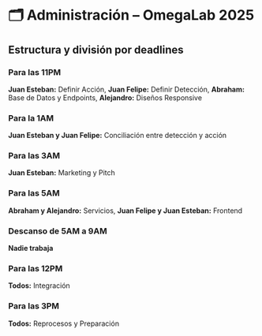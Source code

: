# 🗂️ Administración – OmegaLab 2025

## Estructura y división por deadlines

### Para las 11PM
**Juan Esteban:** Definir Acción,
**Juan Felipe:** Definir Detección,
**Abraham:** Base de Datos y Endpoints,
**Alejandro:** Diseños Responsive

### Para la 1AM
**Juan Esteban y Juan Felipe:**
Conciliación entre detección y acción

### Para las 3AM
**Juan Esteban:** Marketing y Pitch

### Para las 5AM
**Abraham y Alejandro:** Servicios,
**Juan Felipe y Juan Esteban:** Frontend

### Descanso de 5AM a 9AM
**Nadie trabaja**

### Para las 12PM
**Todos:** Integración

### Para las 3PM
**Todos:** Reprocesos y Preparación
